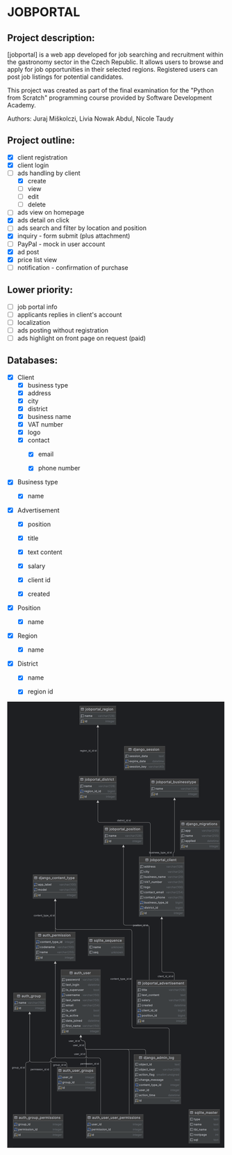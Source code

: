 # JOBPORTAL

## Project description:
[jobportal] is a web app developed for job searching and recruitment within the gastronomy sector in the Czech Republic. It allows users to browse and apply for job opportunities in their selected regions. Registered users  can post job listings for potential candidates.

This project was created as part of the final examination for the "Python from Scratch" programming course provided by Software Development Academy.

Authors: Juraj Miškolczi, Livia Nowak Abdul, Nicole Taudy


## Project outline: 

- [x] client registration
- [x] client login
- [ ] ads handling by client
    - [x] create
    - [ ] view
    - [ ] edit
    - [ ] delete
- [ ] ads view on homepage
- [x] ads detail on click
- [ ] ads search and filter by location and position
- [x] inquiry - form submit (plus attachment)
- [ ] PayPal - mock in user account
- [x] ad post
- [x] price list view
- [ ] notification - confirmation of purchase

## Lower priority:
- [ ] job portal info
- [ ] applicants replies in client's account
- [ ] localization
- [ ] ads posting without registration
- [ ] ads highlight on front page on request (paid)

## Databases:

- [x] Client
   - [x] business type
   - [x] address
   - [x] city
   - [x] district
   - [x] business name
   - [x] VAT number 
   - [x] logo
   - [x] contact
       - [x] email
       - [x] phone number
   

- [x] Business type
   - [x] name


- [x] Advertisement
   - [x] position
   - [x] title
   - [x] text content
   - [x] salary
   - [x] client id 
   - [x] created
 
  
- [x] Position
    - [x] name


- [x] Region
    - [x] name


- [x] District
    - [x] name
    - [x] region id


![jobportal_ERD.png](jobportal_ERD.png)